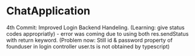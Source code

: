 # ChatApplication

4th Commit: Improved Login Backend Handeling.
(Learning: give status codes appropriatly) - error was coming due to using both res.sendStatus with return keyword.
(Problem now: Still id & password property of founduser in login controller user.ts is not obtained by typescript)



